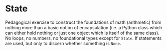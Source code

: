# State
Pedagogical exercise to construct the foundations of math (arithmetic) from nothing more than a basic notion of encapsulation (i.e. a Python class which can either hold nothing or just one object which is itself of the same class). No loops, no numbers, no foundational types except for `State`. If statements are used, but only to discern whether something is `None`.
